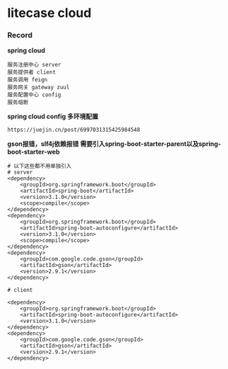 # litecase cloud


### Record

**spring cloud**

```shell
服务注册中心 server
服务提供者 client
服务调用 feign
服务网关 gateway zuul
服务配置中心 config
服务熔断
```

**spring cloud config 多环境配置**
```text
https://juejin.cn/post/6997031315425984548
```

**gson报错，slf4j依赖报错 需要引入spring-boot-starter-parent以及spring-boot-starter-web**

```shell
# 以下这些都不用单独引入
# server
<dependency>
    <groupId>org.springframework.boot</groupId>
    <artifactId>spring-boot</artifactId>
    <version>3.1.0</version>
    <scope>compile</scope>
</dependency>
<dependency>
    <groupId>org.springframework.boot</groupId>
    <artifactId>spring-boot-autoconfigure</artifactId>
    <version>3.1.0</version>
    <scope>compile</scope>
</dependency>
<dependency>
    <groupId>com.google.code.gson</groupId>
    <artifactId>gson</artifactId>
    <version>2.9.1</version>
</dependency>

# client

<dependency>
    <groupId>org.springframework.boot</groupId>
    <artifactId>spring-boot-autoconfigure</artifactId>
    <version>3.1.0</version>
</dependency>
<dependency>
    <groupId>com.google.code.gson</groupId>
    <artifactId>gson</artifactId>
    <version>2.9.1</version>
</dependency>

```
